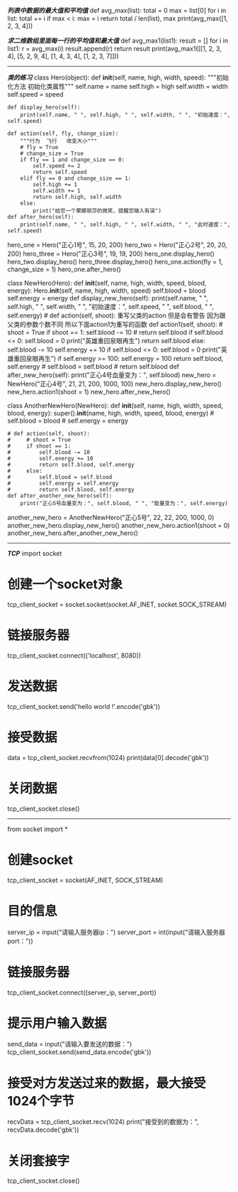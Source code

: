***列表中数据的最大值和平均值***
def avg_max(list):
    total = 0
    max = list[0]
    for i in list:
        total += i
        if max < i:
            max = i
    return total / len(list), max
print(avg_max([1, 2, 3, 4]))

***求二维数组里面每一行的平均值和最大值***
def avg_max1(list1):
    result = []
    for i in list1:
        r = avg_max(i)
        result.append(r)
    return result
print(avg_max1([[1, 2, 3, 4],
           [5, 2, 9, 4],
           [1, 4, 3, 4],
           [1, 2, 3, 7]]))

---------------------------------------------------------------------------------------------------------

***类的练习***
class Hero(object):
    def __init__(self, name, high, width, speed):
        """初始化方法  初始化类属性"""
        self.name = name
        self.high = high
        self.width = width
        self.speed = speed

    def display_hero(self):
        print(self.name, " ", self.high, " ", self.width, " ", "初始速度：", self.speed)

    def action(self, fly, change_size):
        """行为  飞行   改变大小"""
        # fly = True
        # change_size = True
        if fly == 1 and change_size == 0:
            self.speed += 2
            return self.speed
        elif fly == 0 and change_size == 1:
            self.high += 1
            self.width += 1
            return self.high, self.width
        else:
            print("给您一个蒙娜丽莎的微笑，提醒您输入有误")
    def after_hero(self):
        print(self.name, " ", self.high, " ", self.width, " ", "此时速度：", self.speed)

hero_one = Hero("正心1号",  15, 20, 200)
hero_two = Hero("正心2号", 20, 20, 200)
hero_three = Hero("正心3号", 19, 19, 200)
hero_one.display_hero()
hero_two.display_hero()
hero_three.display_hero()
hero_one.action(fly = 1, change_size = 1)
hero_one.after_hero()

class NewHero(Hero):
    def __init__(self, name, high, width, speed, blood, energy):
        Hero.__init__(self, name, high, width, speed)
        self.blood = blood
        self.energy = energy
    def display_new_hero(self):
        print(self.name, " ", self.high, " ", self.width, " ",
              "初始速度：", self.speed, " ", self.blood, " ", self.energy)
    # def action(self, shoot):  重写父类的action 但是会有警告 因为跟父类的参数个数不同 所以下面action1为重写的函数
    def action1(self, shoot):
        # shoot = True
        if shoot == 1:
            self.blood -= 10
            # return self.blood
            if self.blood <= 0:
                self.blood = 0
                print("英雄重回泉眼再生")
            return self.blood
        else:
            self.blood -= 10
            self.energy += 10
            if self.blood <= 0:
                self.blood = 0
                print("英雄重回泉眼再生")
            if self.energy >= 100:
                self.energy = 100
            return self.blood, self.energy
            # self.blood = self.blood
        # return self.blood
    def after_new_hero(self):
        print("正心4号血量变为：", self.blood)
new_hero = NewHero("正心4号", 21, 21, 200, 1000, 100)
new_hero.display_new_hero()
new_hero.action1(shoot = 1)
new_hero.after_new_hero()

class AnotherNewHero(NewHero):
    def __init__(self, name, high, width, speed, blood, energy):
        super().__init__(name, high, width, speed, blood, energy)
        # self.blood = blood
        # self.energy = energy

    # def action(self, shoot):
    #     # shoot = True
    #     if shoot == 1:
    #         self.blood -= 10
    #         self.energy += 10
    #         return self.blood, self.energy
    #     else:
    #         self.blood = self.blood
    #         self.energy = self.energy
    #         return self.blood, self.energy
    def after_another_new_hero(self):
        print("正心5号血量变为：", self.blood, " ", "能量变为：", self.energy)
another_new_hero = AnotherNewHero("正心5号", 22, 22, 200, 1000, 0)
another_new_hero.display_new_hero()
another_new_hero.action1(shoot = 0)
another_new_hero.after_another_new_hero()


-------------------------------------------------------------------------------------------------

***TCP***
import socket
# 创建一个socket对象
tcp_client_socket = socket.socket(socket.AF_INET, socket.SOCK_STREAM)
# 链接服务器
tcp_client_socket.connect(('localhost', 8080))
# 发送数据
tcp_client_socket.send('hello world !'.encode('gbk'))
# 接受数据
data = tcp_client_socket.recvfrom(1024)
print(data[0].decode('gbk'))
# 关闭数据
tcp_client_socket.close()

---------------------------------------------------------

from socket import *
# 创建socket
tcp_client_socket = socket(AF_INET, SOCK_STREAM)
# 目的信息
server_ip = input("请输入服务器ip：")
server_port = int(input("请输入服务器port："))
# 链接服务器
tcp_client_socket.connect((server_ip, server_port))
# 提示用户输入数据
send_data = input("请输入要发送的数据：")
tcp_client_socket.send(send_data.encode('gbk'))
# 接受对方发送过来的数据，最大接受1024个字节
recvData = tcp_client_socket.recv(1024)
print("接受到的数据为：", recvData.decode('gbk'))
# 关闭套接字
tcp_client_socket.close()

